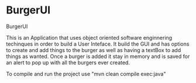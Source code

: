 # BurgerUI
BurgerUI


This is an Application that uses object oriented software enginnering techinques in order to build a User Inteface. It build the GUI and has options to create and add things to the burger as well as having a textBox to add things as wanted. Once a burger is added it stay in memory and is saved for an alert to pop up with all the burgers ever created.


To compile and run the project use "mvn clean compile exec:java"
